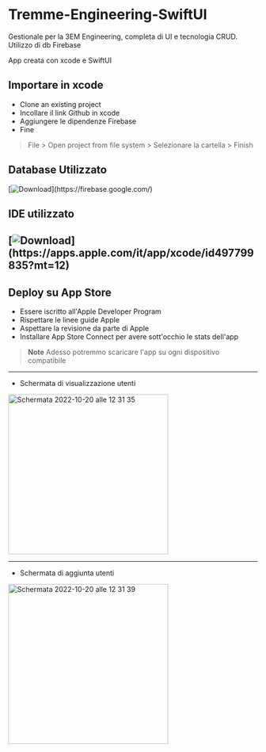 # Tremme-Engineering-SwiftUI
Gestionale per la 3EM Engineering, completa di UI e tecnologia CRUD. Utilizzo di db Firebase

App creata con xcode e SwiftUI

## Importare in xcode
- Clone an existing project 
- Incollare il link Github in xcode
- Aggiungere le dipendenze Firebase
- Fine
> File > Open project from file system > Selezionare la cartella > Finish

## Database Utilizzato
[![Download](https://custom-icon-badges.herokuapp.com/badge/-Download-blue?style=for-the-badge&logo=download&logoColor=white "Download")](https://firebase.google.com/)

## IDE utilizzato
[![Download](https://custom-icon-badges.herokuapp.com/badge/-Download-blue?style=for-the-badge&logo=download&logoColor=white "Download")](https://apps.apple.com/it/app/xcode/id497799835?mt=12)
---

## Deploy su App Store
- Essere iscritto all'Apple Developer Program
- Rispettare le linee guide Apple
- Aspettare la revisione da parte di Apple
- Installare App Store Connect per avere sott'occhio le stats dell'app

> **Note** Adesso potremmo scaricare l'app su ogni dispositivo compatibile

---

- Schermata di visualizzazione utenti

<img width="323" alt="Schermata 2022-10-20 alle 12 31 35" src="https://user-images.githubusercontent.com/112284065/196925922-810945f6-82e0-45c4-be9e-89428b39afd9.png">

---

- Schermata di aggiunta utenti

<img width="323" alt="Schermata 2022-10-20 alle 12 31 39" src="https://user-images.githubusercontent.com/112284065/196925750-4617947a-b8f7-4cea-8847-08a099ebf027.png">
